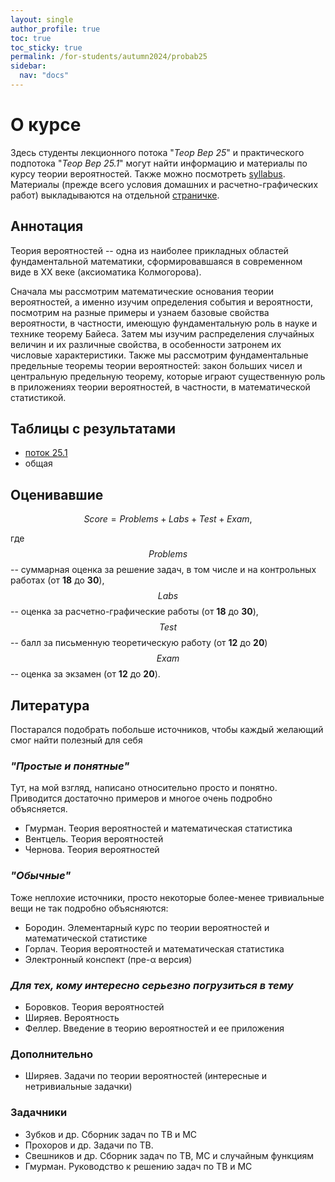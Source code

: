 ```yaml
---
layout: single
author_profile: true
toc: true
toc_sticky: true
permalink: /for-students/autumn2024/probab25
sidebar:
  nav: "docs"
---
```


<script type="text/javascript" async
  src="https://cdn.mathjax.org/mathjax/latest/MathJax.js?config=TeX-MML-AM_CHTML">
</script>

# О курсе

Здесь студенты лекционного потока "*Теор Вер 25*" и практического подпотока
"*Теор Вер 25.1*" могут найти информацию и материалы по курсу теории вероятностей.
Также можно посмотреть [syllabus](https://docs.google.com/document/d/1q1FrykJBltGLog1EpzoAO9T1CK5e0yf7Jstfi75pO6A/edit?usp=sharing).
Материалы (прежде всего условия домашних и расчетно-графических работ) выкладываются на отдельной
[страничке](/for-students/autumn2024/probab25/materials).

## Аннотация

Теория вероятностей -- одна из наиболее прикладных областей фундаментальной математики,
сформировавшаяся в современном виде в XX веке (аксиоматика Колмогорова).

Сначала мы рассмотрим математические основания теории вероятностей, а именно изучим определения события и вероятности,
посмотрим на разные примеры и узнаем базовые свойства вероятности, в частности,
имеющую фундаментальную роль в науке и технике теорему Байеса.
Затем мы изучим распределения случайных величин и их различные свойства, в особенности затронем их числовые характеристики.
Также мы рассмотрим фундаментальные предельные теоремы теории вероятностей:
закон больших чисел и центральную предельную теорему, которые играют существенную роль в приложениях теории вероятностей,
в частности, в математической статистикой.

## Таблицы с результатами

- [поток 25.1](https://docs.google.com/spreadsheets/d/1nx04xEJQarko6AjTFItzmlm73sFACDEUtf60RRBUtMY/edit?usp=sharing)
- общая

## Оценивавшие

$$Score = Problems + Labs + Test + Exam,$$

где $$Problems$$ -- суммарная оценка за решение задач, в том числе и на контрольных работах (от **18** до **30**),
$$Labs$$ -- оценка за расчетно-графические работы (от **18** до **30**),
$$Test$$ -- балл за письменную теоретическую работу (от **12** до **20**)
$$Exam$$ -- оценка за экзамен (от **12** до **20**).

## Литература

Постарался подобрать побольше источников, чтобы каждый желающий смог найти полезный для себя

### *"Простые и понятные"*

Тут, на мой взгляд, написано относительно просто и понятно.
Приводится достаточно примеров и многое очень подробно объясняется.
- Гмурман. Теория вероятностей и математическая статистика
- Вентцель. Теория вероятностей
- Чернова. Теория вероятностей

### *"Обычные"*

Тоже неплохие источники, просто некоторые более-менее тривиальные вещи не так подробно объясняются:
- Бородин. Элементарный курс по теории вероятностей и математической статистике
- Горлач. Теория вероятностей и математическая статистика
- Электронный конспект (пре-α версия)

### *Для тех, кому интересно серьезно погрузиться в тему*

- Боровков. Теория вероятностей
- Ширяев. Вероятность
- Феллер. Введение в теорию вероятностей и ее приложения

### Дополнительно

- Ширяев. Задачи по теории вероятностей (интересные и нетривиальные задачки)

### Задачники

- Зубков и др. Сборник задач по ТВ и МС
- Прохоров и др. Задачи по ТВ.
- Свешников и др. Сборник задач по ТВ, МС и случайным функциям
- Гмурман. Руководство к решению задач по ТВ и МС